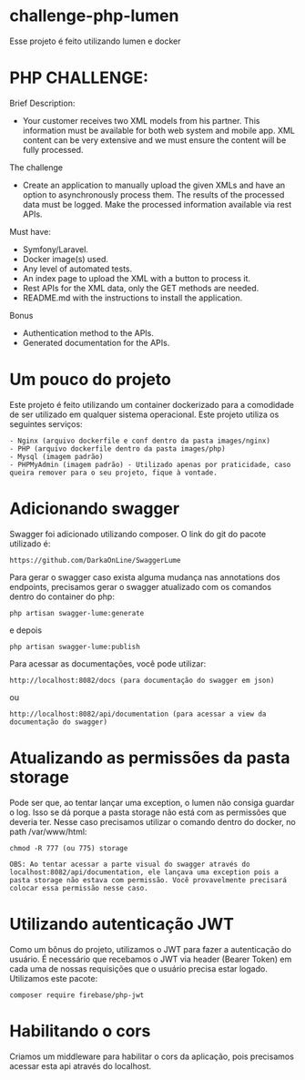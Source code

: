 # challenge-php-lumen
Esse projeto é feito utilizando lumen e docker

# PHP CHALLENGE:
Brief Description:
- Your customer receives two XML models from his partner. This information must be
available for both web system and mobile app. XML content can be very extensive and we must
ensure the content will be fully processed.

The challenge
- Create an application to manually upload the given XMLs and have an option
to asynchronously process them. The results of the processed data must be logged. Make the
processed information available via rest APIs.

Must have:
- Symfony/Laravel.
- Docker image(s) used.
- Any level of automated tests.
- An index page to upload the XML with a button to process it.
- Rest APIs for the XML data, only the GET methods are needed.
- README.md with the instructions to install the application.

Bonus
- Authentication method to the APIs.
- Generated documentation for the APIs.

# Um pouco do projeto
Este projeto é feito utilizando um container dockerizado para a comodidade de ser utilizado em qualquer sistema operacional.
Este projeto utiliza os seguintes serviços:
```
- Nginx (arquivo dockerfile e conf dentro da pasta images/nginx)
- PHP (arquivo dockerfile dentro da pasta images/php)
- Mysql (imagem padrão)
- PHPMyAdmin (imagem padrão) - Utilizado apenas por praticidade, caso queira remover para o seu projeto, fique à vontade.
```

# Adicionando swagger
Swagger foi adicionado utilizando composer. O link do git do pacote utilizado é:
```
https://github.com/DarkaOnLine/SwaggerLume
```

Para gerar o swagger caso exista alguma mudança nas annotations dos endpoints, precisamos gerar o swagger atualizado com os comandos dentro do container do php:
```
php artisan swagger-lume:generate
```

e depois

```
php artisan swagger-lume:publish
```

Para acessar as documentações, você pode utilizar:
```
http://localhost:8082/docs (para documentação do swagger em json)
```
ou
```
http://localhost:8082/api/documentation (para acessar a view da documentação do swagger)
```

# Atualizando as permissões da pasta storage
Pode ser que, ao tentar lançar uma exception, o lumen não consiga guardar o log. Isso se dá porque a pasta storage não está com as permissões que deveria ter. Nesse caso precisamos utilizar o comando dentro do docker, no path /var/www/html:
```
chmod -R 777 (ou 775) storage
```

```
OBS: Ao tentar acessar a parte visual do swagger através do localhost:8082/api/documentation, ele lançava uma exception pois a pasta storage não estava com permissão. Você provavelmente precisará colocar essa permissão nesse caso.
```

# Utilizando autenticação JWT
Como um bônus do projeto, utilizamos o JWT para fazer a autenticação do usuário. É necessário que recebamos o JWT via header (Bearer Token) em cada uma de nossas requisições que o usuário precisa estar logado. Utilizamos este pacote:
```
composer require firebase/php-jwt
```

# Habilitando o cors
Criamos um middleware para habilitar o cors da aplicação, pois precisamos acessar esta api através do localhost.